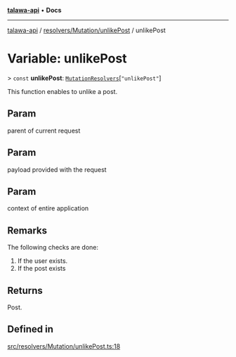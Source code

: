 [**talawa-api**](../../../../README.md) • **Docs**

***

[talawa-api](../../../../modules.md) / [resolvers/Mutation/unlikePost](../README.md) / unlikePost

# Variable: unlikePost

\> `const` **unlikePost**: [`MutationResolvers`](../../../../types/generatedGraphQLTypes/type-aliases/MutationResolvers.md)\[`"unlikePost"`\]

This function enables to unlike a post.

## Param

parent of current request

## Param

payload provided with the request

## Param

context of entire application

## Remarks

The following checks are done:
1. If the user exists.
2. If the post exists

## Returns

Post.

## Defined in

[src/resolvers/Mutation/unlikePost.ts:18](https://github.com/PalisadoesFoundation/talawa-api/blob/5e38dbf44e47f2fc703410fad29ab5c8f7f26c77/src/resolvers/Mutation/unlikePost.ts#L18)
